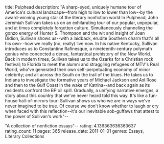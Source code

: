 title: Pulphead
description: "A sharp-eyed, uniquely humane tour of America's cultural landscape--from high to low to lower than low--by the award-winning young star of the literary nonfiction world  In Pulphead, John Jeremiah Sullivan takes us on an exhilarating tour of our popular, unpopular, and at times completely forgotten culture. Simultaneously channeling the gonzo energy of Hunter S. Thompson and the wit and insight of Joan Didion, Sullivan shows us--with a laidback, erudite Southern charm that's all his own--how we really (no, really) live now.  In his native Kentucky, Sullivan introduces us to Constantine Rafinesque, a nineteenth-century polymath genius who concocted a dense, fantastical prehistory of the New World. Back in modern times, Sullivan takes us to the Ozarks for a Christian rock festival; to Florida to meet the alumni and straggling refugees of MTV's Real World, who've generated their own self-perpetuating economy of minor celebrity; and all across the South on the trail of the blues. He takes us to Indiana to investigate the formative years of Michael Jackson and Axl Rose and then to the Gulf Coast in the wake of Katrina--and back again as its residents confront the BP oil spill.  Gradually, a unifying narrative emerges, a story about this country that we've never heard told this way. It's like a fun-house hall-of-mirrors tour: Sullivan shows us who we are in ways we've never imagined to be true. Of course we don't know whether to laugh or cry when faced with this reflection--it's our inevitable sob-guffaws that attest to the power of Sullivan's work"--

"A collection of nonfiction essays"--
rating: 4.136363636363637
rating_count: 11
pages: 365
release_date: 2011-01-01
genres: Essays, Literary Collections